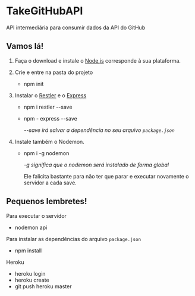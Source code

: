 # TakeGitHubAPI
API intermediária para consumir dados da API do GitHub

## Vamos lá!
1) Faça o download e instale o [Node.js](https://nodejs.org/en/download/) corresponde à sua plataforma.

2) Crie e entre na pasta do projeto
    * npm init

3) Instalar o [Restler](https://github.com/danwrong/restler) e o [Express](https://expressjs.com/pt-br/)
    * npm i restler --save
    * npm - express --save

        _--save irá salvar a dependência no seu arquivo `package.json`_

4) Instale também o Nodemon.    
    * npm i -g nodemon

        _-g significa que o nodemon será instalado de forma global_

        Ele falicita bastante para não ter que parar e executar novamente o servidor a cada save.

## Pequenos lembretes!

Para executar o servidor
* nodemon api

Para instalar as dependências do arquivo `package.json`
* npm install 

Heroku
* heroku login
* heroku create
* git push heroku master